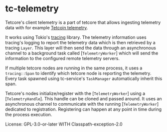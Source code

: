 # tc-telemetry

Tetcore's client telemetry is a part of tetcore that allows ingesting telemetry data
with for example [Tetcoin telemetry](https://github.com/tetcoin/tetcore-telemetry).

It works using Tokio's [tracing](https://github.com/tokio-rs/tracing/) library. The telemetry
information uses tracing's logging to report the telemetry data which is then retrieved by a
tracing `Layer`. This layer will then send the data through an asynchronous channel to a
background task called [`TelemetryWorker`] which will send the information to the configured
remote telemetry servers.

If multiple tetcore nodes are running in the same process, it uses a `tracing::Span` to
identify which tetcore node is reporting the telemetry. Every task spawned using tc-service's
`TaskManager` automatically inherit this span.

Tetcore's nodes initialize/register with the [`TelemetryWorker`] using a [`TelemetryHandle`].
This handle can be cloned and passed around. It uses an asynchronous channel to communicate with
the running [`TelemetryWorker`] dedicated to registration. Registering can happen at any point
in time during the process execution.

License: GPL-3.0-or-later WITH Classpath-exception-2.0
